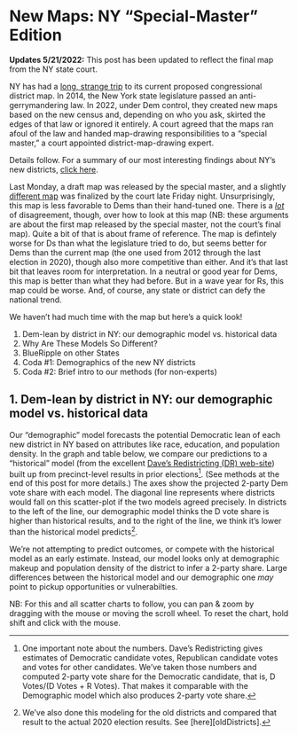 # New Maps: NY “Special-Master” Edition

**Updates 5/21/2022:** This post has been updated to reflect the final map from the NY state court.

NY has had a [long, strange trip][nyStory] to its current
proposed congressional
district map. In 2014, the New York state legislature passed
an anti-gerrymandering law. In 2022, under Dem control, they
created new maps based on the new census and,
depending on who you ask,
skirted the edges of that law or ignored it entirely. A court
agreed that the maps ran afoul of the law and handed map-drawing
responsibilities to a “special master,” a court
appointed district-map-drawing expert.

[nyStory]: https://amsterdamnews.com/news/2022/05/05/nys-court-strikes-down-dem-controlled-redistricting-maps/


Details follow.
For a summary of our most interesting findings about NY’s new districts,
[click here][NYSquareSpace].

[NYSquareSpace]: https://blueripplepolitics.org/blog/2022-ny

Last Monday, a draft map was released by the special master,
and a slightly [different map][NYMap] was finalized by the court late
Friday night.
Unsurprisingly, this map
is less favorable to Dems than their hand-tuned one. There is a
[*lot*][mapviews]
of disagreement, though, over how to look at this map (NB: these arguments
are about the first map released by the special master, not the court’s final
map). Quite a bit of that
is about frame of reference.  The map is defintely worse for Ds than
what the legislature tried to do, but seems better for Dems than the
current map (the one used from 2012 through the last election in 2020),
though also more competitive than either.
And it’s that last bit that leaves room for interpretation.
In a neutral or good year for Dems, this map is better than what they had before.
But in a wave year for Rs, this map could be worse. And, of course, any state
or district can defy the national trend.

[NYMap]: https://davesredistricting.org/maps#viewmap::a3a223ed-54cf-4b54-8ea3-6f9312d7c405
[mapviews]: https://twitter.com/Nate_Cohn/status/1526246712125403140

We haven’t had much time with the map but here’s a quick look!

1. Dem-lean by district in NY: our demographic model vs. historical data
2. Why Are These Models So Different?
3. BlueRipple on other States
3. Coda #1: Demographics of the new NY districts
4. Coda #2: Brief intro to our methods (for non-experts)

## 1. Dem-lean by district in NY: our demographic model vs. historical data

Our “demographic” model forecasts the potential Democratic lean of each
new district in NY based on attributes like race, education, and
population density. In the graph and table below,
we compare our predictions to a “historical” model (from the excellent
[Dave’s Redistricting (DR) web-site][DavesR]) built up from precinct-level
results in prior elections[^voteShare]. (See methods at the end of this post for more details.)
The axes show the projected 2-party Dem vote share with each model.
The diagonal line represents where districts would fall on this scatter-plot
if the two models agreed precisely. In districts to the left of the line,
our demographic model thinks the D vote share is higher than historical results,
and to the right of the line, we think it’s lower than the historical model predicts[^old].

We’re not attempting to predict outcomes, or compete with the historical model as an
early estimate. Instead, our model looks only at demographic makeup and population
density of the district to infer a 2-party share. Large differences between
the historical model and our demographic one *may* point to pickup opportunities or
vulnerabilties.

[^old]: We’ve also done this modeling for the old districts and compared that
result to the actual 2020 election results. See [here][oldDistricts].

NB: For this and all scatter charts to follow, you
can pan & zoom by dragging with the mouse or moving the scroll wheel.  To reset the chart,
hold shift and click with the mouse.

[DavesR]: https://davesredistricting.org/maps#aboutus

[^voteShare]: One important note about the numbers. Dave’s Redistricting gives
estimates of Democratic candidate votes, Republican candidate votes and votes
for other candidates.  We’ve taken those numbers and computed 2-party vote share
for the Democratic candidate, that is, D Votes/(D Votes + R Votes). That makes it
comparable with the Demographic model which also produces 2-party vote share.
